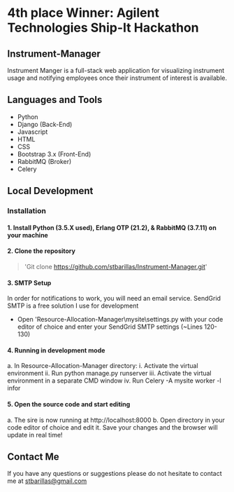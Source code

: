 # 4th place Winner: Agilent Technologies Ship-It Hackathon
 
## Instrument-Manager

Instrument Manger is a full-stack web application for visualizing instrument usage and notifying employees once their instrument of interest is available.

## Languages and Tools
- Python
- Django (Back-End)
- Javascript
- HTML
- CSS
- Bootstrap 3.x (Front-End)
- RabbitMQ (Broker)
- Celery

## Local Development
### Installation
#### 1.	Install Python (3.5.X used), Erlang OTP (21.2), & RabbitMQ (3.7.11) on your machine 

#### 2.	Clone the repository
> 'Git clone https://github.com/stbarillas/Instrument-Manager.git'

#### 3. SMTP Setup
In order for notifications to work, you will need an email service. SendGrid SMTP is a free solution I use for development
- Open 'Resource-Allocation-Manager\mysite\settings.py with your code editor of choice and enter your SendGrid SMTP settings (~Lines 120-130)

#### 4.	Running in development mode
a.	In Resource-Allocation-Manager directory:
i.	Activate the virtual environment
ii.	Run python manage.py runserver
iii.	Activate the virtual environment in a separate CMD window
iv.	Run Celery -A mysite worker -l infor

#### 5.	Open the source code and start editing
a.	The sire is now running at http://localhost:8000
b.	Open directory in your code editor of choice and edit it. Save your changes and the browser will update in real time!

## Contact Me
If you have any questions or suggestions please do not hesitate to contact me at stbarillas@gmail.com
